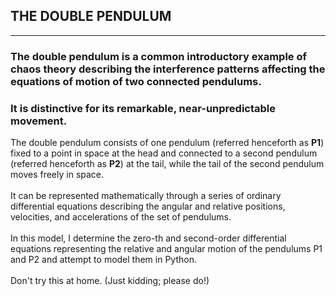## THE DOUBLE PENDULUM

***
<strong><h3>The double pendulum is a common introductory example of chaos theory
describing the interference patterns affecting the equations of motion of two connected pendulums.</h3><h3>It is distinctive for its remarkable, near-unpredictable movement.</h3></strong>

<h7>The double pendulum consists of one pendulum (referred henceforth as <strong>P1</strong>) fixed to a point in space at the head and connected to a second pendulum (referred henceforth as <strong>P2</strong>) at the tail, while the tail of the second pendulum moves freely in space.<br><br>It can be represented mathematically through a series of ordinary differential equations describing the angular and relative positions, velocities, and accelerations of the set of pendulums.<br><br>In this model, I determine the zero-th and second-order differential equations representing the relative and angular motion of the pendulums P1 and P2 and attempt to model them in Python.<br><br>Don't try this at home. (Just kidding; please do!)</h7>